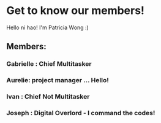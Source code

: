 # Get to know our members!


Hello ni hao! I'm Patricia Wong :) 

## Members:
### Gabrielle : Chief Multitasker

### Aurelie: project manager ... Hello!

### Ivan : Chief Not Multitasker

### Joseph : Digital Overlord - I command the codes!

